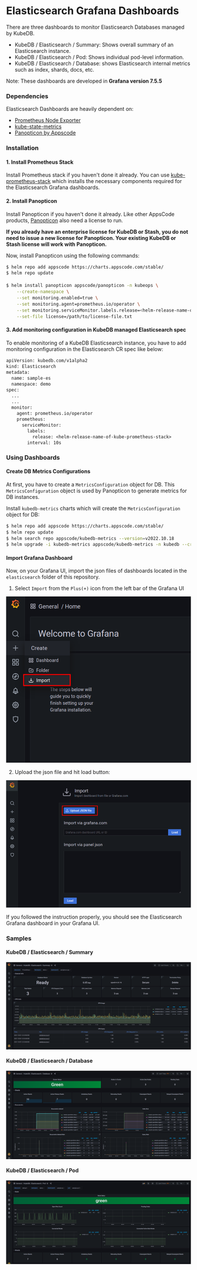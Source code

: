 # Elasticsearch Grafana Dashboards

There are three dashboards to monitor Elasticsearch Databases managed by KubeDB.

- KubeDB / Elasticsearch / Summary: Shows overall summary of an Elasticsearch instance.
- KubeDB / Elasticsearch / Pod: Shows individual pod-level information.
- KubeDB / Elasticsearch / Database: shows Elasticsearch internal metrics such as index, shards, docs, etc.

Note: These dashboards are developed in **Grafana version 7.5.5**

### Dependencies

Elasticsearch Dashboards are heavily dependent on:

- [Prometheus Node Exporter](https://github.com/prometheus/node_exporter)
- [kube-state-metrics](https://github.com/kubernetes/kube-state-metrics)
- [Panopticon by Appscode](https://byte.builders/blog/post/introducing-panopticon/)


### Installation

#### 1. Install Prometheus Stack

Install Prometheus stack if you haven't done it already. You can use [kube-prometheus-stack](https://artifacthub.io/packages/helm/prometheus-community/kube-prometheus-stack) which installs the necessary components required for the Elasticsearch Grafana dashboards.

#### 2. Install Panopticon

Install Panopticon if you haven't done it already. Like other AppsCode products, [Panopticon](https://byte.builders/blog/post/introducing-panopticon/) also need a license to run.

**If you already have an enterprise license for KubeDB or Stash, you do not need to issue a new license for Panopticon. Your existing KubeDB or Stash license will work with Panopticon.**

Now, install Panopticon using the following commands:

```bash
$ helm repo add appscode https://charts.appscode.com/stable/
$ helm repo update

$ helm install panopticon appscode/panopticon -n kubeops \
    --create-namespace \
    --set monitoring.enabled=true \
    --set monitoring.agent=prometheus.io/operator \
    --set monitoring.serviceMonitor.labels.release=<helm-release-name-of-kube-prometheus-stack> \
    --set-file license=/path/to/license-file.txt
```

#### 3. Add monitoring configuration in KubeDB managed Elasticsearch spec

To enable monitoring of a KubeDB Elasticsearch instance, you have to add monitoring configuration in the Elasticsearch CR spec like below:

```
apiVersion: kubedb.com/v1alpha2
kind: Elasticsearch
metadata:
  name: sample-es
  namespace: demo
spec:
  ...
  ...
  monitor:
    agent: prometheus.io/operator
    prometheus:
      serviceMonitor:
        labels:
          release: <helm-release-name-of-kube-prometheus-stack>
        interval: 10s
```

### Using Dashboards

#### Create DB Metrics Configurations

At first, you have to create a `MetricsConfiguration` object for DB. This `MetricsConfiguration` object is used by Panopticon to generate metrics for DB instances.

Install `kubedb-metrics` charts which will create the `MetricsConfiguration` object for DB:

```bash
$ helm repo add appscode https://charts.appscode.com/stable/
$ helm repo update
$ helm search repo appscode/kubedb-metrics --version=v2022.10.18
$ helm upgrade -i kubedb-metrics appscode/kubedb-metrics -n kubedb --create-namespace --version=v2022.10.18
```

#### Import Grafana Dashboard

Now, on your Grafana UI, import the json files of dashboards located in the `elasticsearch` folder of this repository.


1. Select `Import` from the `Plus(+)` icon from the left bar of the Grafana UI

![Import New Dashboard](/elasticsearch/images/import_dashboard_1.png)

2. Upload the json file and hit load button:

![Upload Dashboard JSON](/elasticsearch/images/import_dashboard_2.png)


If you followed the instruction properly, you should see the Elasticsearch Grafana dashboard in your Grafana UI.

### Samples

####  KubeDB / Elasticsearch / Summary

![KubeDB / Elasticsearch / Summary](/elasticsearch/images/kubedb-elasticsearch-summary.png)

#### KubeDB / Elasticsearch / Database

![KubeDB / Elasticsearch / Database](/elasticsearch/images/kubedb-elasticsearch-database.png)

#### KubeDB / Elasticsearch / Pod

![KubeDB / Elasticsearch / Pod](/elasticsearch/images/kubedb-elasticsearch-pod.png)